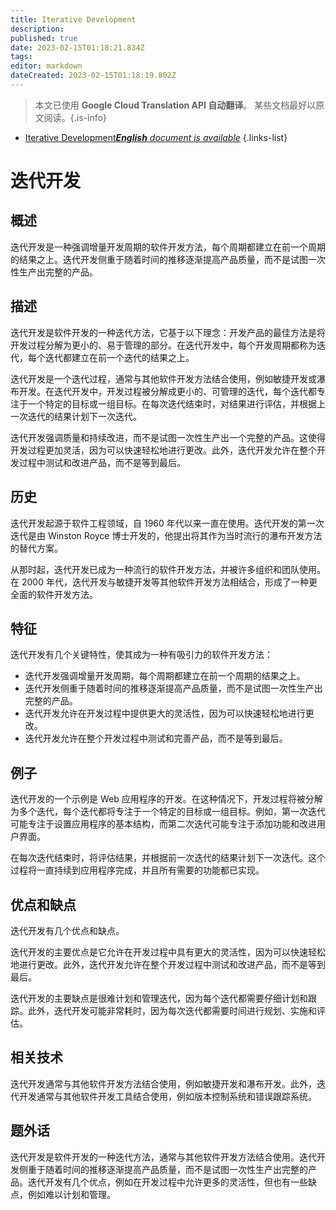```yaml
---
title: Iterative Development
description: 
published: true
date: 2023-02-15T01:18:21.834Z
tags: 
editor: markdown
dateCreated: 2023-02-15T01:18:19.802Z
---
```


> 本文已使用 **Google Cloud Translation API 自动翻译**。
某些文档最好以原文阅读。{.is-info}



- [Iterative Development***English** document is available*](/en/Knowledge-base/Dictionary/iterative-development)
{.links-list}


# 迭代开发

## 概述
迭代开发是一种强调增量开发周期的软件开发方法，每个周期都建立在前一个周期的结果之上。迭代开发侧重于随着时间的推移逐渐提高产品质量，而不是试图一次性生产出完整的产品。

## 描述
迭代开发是软件开发的一种迭代方法，它基于以下理念：开发产品的最佳方法是将开发过程分解为更小的、易于管理的部分。在迭代开发中，每个开发周期都称为迭代，每个迭代都建立在前一个迭代的结果之上。

迭代开发是一个迭代过程，通常与其他软件开发方法结合使用，例如敏捷开发或瀑布开发。在迭代开发中，开发过程被分解成更小的、可管理的迭代，每个迭代都专注于一个特定的目标或一组目标。在每次迭代结束时，对结果进行评估，并根据上一次迭代的结果计划下一次迭代。

迭代开发强调质量和持续改进，而不是试图一次性生产出一个完整的产品。这使得开发过程更加灵活，因为可以快速轻松地进行更改。此外，迭代开发允许在整个开发过程中测试和改进产品，而不是等到最后。

## 历史
迭代开发起源于软件工程领域，自 1960 年代以来一直在使用。迭代开发的第一次迭代是由 Winston Royce 博士开发的，他提出将其作为当时流行的瀑布开发方法的替代方案。

从那时起，迭代开发已成为一种流行的软件开发方法，并被许多组织和团队使用。在 2000 年代，迭代开发与敏捷开发等其他软件开发方法相结合，形成了一种更全面的软件开发方法。

## 特征
迭代开发有几个关键特性，使其成为一种有吸引力的软件开发方法：

- 迭代开发强调增量开发周期，每个周期都建立在前一个周期的结果之上。
- 迭代开发侧重于随着时间的推移逐渐提高产品质量，而不是试图一次性生产出完整的产品。
- 迭代开发允许在开发过程中提供更大的灵活性，因为可以快速轻松地进行更改。
- 迭代开发允许在整个开发过程中测试和完善产品，而不是等到最后。

## 例子
迭代开发的一个示例是 Web 应用程序的开发。在这种情况下，开发过程将被分解为多个迭代，每个迭代都将专注于一个特定的目标或一组目标。例如，第一次迭代可能专注于设置应用程序的基本结构，而第二次迭代可能专注于添加功能和改进用户界面。

在每次迭代结束时，将评估结果，并根据前一次迭代的结果计划下一次迭代。这个过程将一直持续到应用程序完成，并且所有需要的功能都已实现。

## 优点和缺点
迭代开发有几个优点和缺点。

迭代开发的主要优点是它允许在开发过程中具有更大的灵活性，因为可以快速轻松地进行更改。此外，迭代开发允许在整个开发过程中测试和改进产品，而不是等到最后。

迭代开发的主要缺点是很难计划和管理迭代，因为每个迭代都需要仔细计划和跟踪。此外，迭代开发可能非常耗时，因为每次迭代都需要时间进行规划、实施和评估。

## 相关技术
迭代开发通常与其他软件开发方法结合使用，例如敏捷开发和瀑布开发。此外，迭代开发通常与其他软件开发工具结合使用，例如版本控制系统和错误跟踪系统。

## 题外话
迭代开发是软件开发的一种迭代方法，通常与其他软件开发方法结合使用。迭代开发侧重于随着时间的推移逐渐提高产品质量，而不是试图一次性生产出完整的产品。迭代开发有几个优点，例如在开发过程中允许更多的灵活性，但也有一些缺点，例如难以计划和管理。